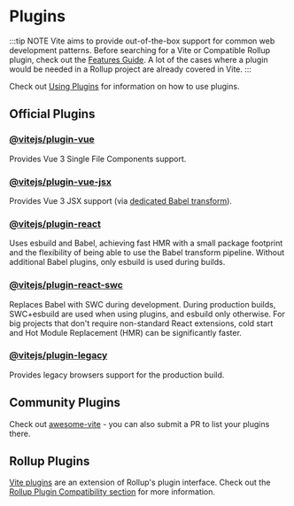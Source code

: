 # Plugins

:::tip NOTE
Vite aims to provide out-of-the-box support for common web development patterns. Before searching for a Vite or Compatible Rollup plugin, check out the [Features Guide](../guide/features.md). A lot of the cases where a plugin would be needed in a Rollup project are already covered in Vite.
:::

Check out [Using Plugins](../guide/using-plugins) for information on how to use plugins.

## Official Plugins

### [@vitejs/plugin-vue](https://github.com/vitejs/vite-plugin-vue/tree/main/packages/plugin-vue)

Provides Vue 3 Single File Components support.

### [@vitejs/plugin-vue-jsx](https://github.com/vitejs/vite-plugin-vue/tree/main/packages/plugin-vue-jsx)

Provides Vue 3 JSX support (via [dedicated Babel transform](https://github.com/vuejs/babel-plugin-jsx)).

### [@vitejs/plugin-react](https://github.com/vitejs/vite-plugin-react/tree/main/packages/plugin-react)

Uses esbuild and Babel, achieving fast HMR with a small package footprint and the flexibility of being able to use the Babel transform pipeline. Without additional Babel plugins, only esbuild is used during builds.

### [@vitejs/plugin-react-swc](https://github.com/vitejs/vite-plugin-react/tree/main/packages/plugin-react-swc)

Replaces Babel with SWC during development. During production builds, SWC+esbuild are used when using plugins, and esbuild only otherwise. For big projects that don't require non-standard React extensions, cold start and Hot Module Replacement (HMR) can be significantly faster.

### [@vitejs/plugin-legacy](https://github.com/vitejs/vite/tree/main/packages/plugin-legacy)

Provides legacy browsers support for the production build.

## Community Plugins

Check out [awesome-vite](https://github.com/vitejs/awesome-vite#plugins) - you can also submit a PR to list your plugins there.

## Rollup Plugins

[Vite plugins](../guide/api-plugin) are an extension of Rollup's plugin interface. Check out the [Rollup Plugin Compatibility section](../guide/api-plugin#rollup-plugin-compatibility) for more information.
